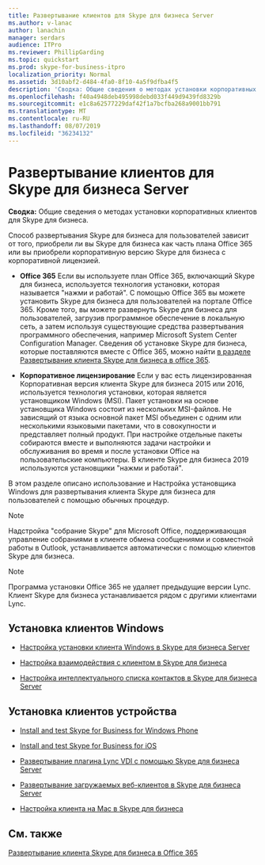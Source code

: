 ```yaml
---
title: Развертывание клиентов для Skype для бизнеса Server
ms.author: v-lanac
author: lanachin
manager: serdars
audience: ITPro
ms.reviewer: PhillipGarding
ms.topic: quickstart
ms.prod: skype-for-business-itpro
localization_priority: Normal
ms.assetid: 3d10abf2-d484-4fa0-8f10-4a5f9dfba4f5
description: 'Сводка: Общие сведения о методах установки корпоративных клиентов для Skype для бизнеса.'
ms.openlocfilehash: f40a4948deb495998debd033f449d9439fd8329b
ms.sourcegitcommit: e1c8a62577229daf42f1a7bcfba268a9001bb791
ms.translationtype: MT
ms.contentlocale: ru-RU
ms.lasthandoff: 08/07/2019
ms.locfileid: "36234132"
---
```

# <a name="deploy-clients-for-skype-for-business-server"></a>Развертывание клиентов для Skype для бизнеса Server
 
**Сводка:** Общие сведения о методах установки корпоративных клиентов для Skype для бизнеса.
  
Способ развертывания Skype для бизнеса для пользователей зависит от того, приобрели ли вы Skype для бизнеса как часть плана Office 365 или вы приобрели корпоративную версию Skype для бизнеса с корпоративной лицензией. 
  
- **Office 365** Если вы используете план Office 365, включающий Skype для бизнеса, используется технология установки, которая называется "нажми и работай". С помощью Office 365 вы можете установить Skype для бизнеса для пользователей на портале Office 365. Кроме того, вы можете развернуть Skype для бизнеса для пользователей, загрузив программное обеспечение в локальную сеть, а затем используя существующие средства развертывания программного обеспечения, например Microsoft System Center Configuration Manager. Сведения об установке Skype для бизнеса, которые поставляются вместе с Office 365, можно найти [в разделе Развертывание клиента Skype для бизнеса в office 365](https://support.office.com/article/8c563b81-22c9-4024-9efe-9fe28c7bbc96).
    
- **Корпоративное лицензирование** Если у вас есть лицензированная Корпоративная версия клиента Skype для бизнеса 2015 или 2016, используется технология установки, которая является установщиком Windows (MSI). Пакет установки на основе установщика Windows состоит из нескольких MSI-файлов. Не зависящий от языка основной пакет MSI объединен с одним или несколькими языковыми пакетами, что в совокупности и представляет полный продукт. При настройке отдельные пакеты собираются вместе и выполняются задачи настройки и обслуживания во время и после установки Office на пользовательские компьютеры. В клиенте Skype для бизнеса 2019 используются установщики "нажми и работай".
    
В этом разделе описано использование и Настройка установщика Windows для развертывания клиента Skype для бизнеса для пользователей с помощью обычных процедур.
  
> [!NOTE]
> Надстройка "собрание Skype" для Microsoft Office, поддерживающая управление собраниями в клиенте обмена сообщениями и совместной работы в Outlook, устанавливается автоматически с помощью клиентов Skype для бизнеса. 
  
> [!NOTE]
> Программа установки Office 365 не удаляет предыдущие версии Lync. Клиент Skype для бизнеса устанавливается рядом с другими клиентами Lync. 
  
## <a name="installing-windows-clients"></a>Установка клиентов Windows

- [Настройка установки клиента Windows в Skype для бизнеса Server](customize-windows-client-installation.md)
    
- [Настройка взаимодействия с клиентом в Skype для бизнеса](configure-the-client-experience.md)
    
- [Настройка интеллектуального списка контактов в Skype для бизнеса Server](configure-smart-contacts-list.md)
    
## <a name="installing-device-clients"></a>Установка клиентов устройства

- [Install and test Skype for Business for Windows Phone](windows-phone.md)
    
- [Install and test Skype for Business for iOS](ios.md)
    
    
- [Развертывание плагина Lync VDI с помощью Skype для бизнеса Server](deploy-the-lync-vdi-plug-in.md)
    
- [Развертывание загружаемых веб-клиентов в Skype для бизнеса Server](deploy-web-downloadable-clients.md)
    
- [Настройка клиента на Mac в Skype для бизнеса](customize-the-mac-client-experience.md)
    
## <a name="see-also"></a>См. также

[Развертывание клиента Skype для бизнеса в Office 365](../../../SfbOnline/set-up-skype-for-business-online/deploy-the-skype-for-business-client-in-office-365.md)
